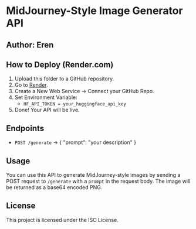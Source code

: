 # MidJourney-Style Image Generator API

## Author: Eren

## How to Deploy (Render.com)
1. Upload this folder to a GitHub repository.
2. Go to [Render](https://render.com/).
3. Create a New Web Service -> Connect your GitHub Repo.
4. Set Environment Variable:
   - `HF_API_TOKEN = your_huggingface_api_key`
5. Done! Your API will be live.

## Endpoints
- `POST /generate` -> { "prompt": "your description" }

## Usage
You can use this API to generate MidJourney-style images by sending a POST request to `/generate` with a `prompt` in the request body. The image will be returned as a base64 encoded PNG.

## License
This project is licensed under the ISC License.
